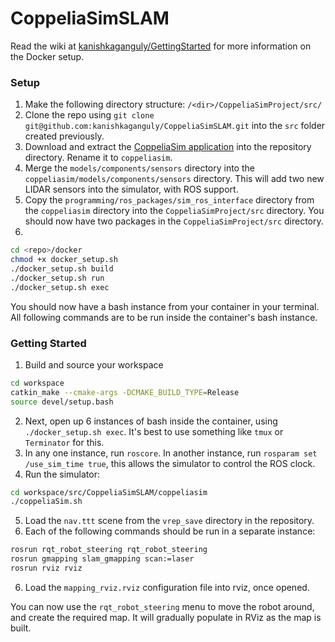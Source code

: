 # CoppeliaSimSLAM
Read the wiki at [kanishkaganguly/GettingStarted](https://github.com/kanishkaganguly/GettingStarted/wiki) for more information on the Docker setup.

### Setup
1. Make the following directory structure: `/<dir>/CoppeliaSimProject/src/`
2. Clone the repo using `git clone git@github.com:kanishkaganguly/CoppeliaSimSLAM.git` into the `src` folder created previously.
3. Download and extract the [CoppeliaSim application](https://www.coppeliarobotics.com/files/CoppeliaSim_Edu_V4_2_0_Ubuntu20_04.tar.xz) into the repository directory. Rename it to `coppeliasim`.
4. Merge the `models/components/sensors` directory into the `coppeliasim/models/components/sensors` directory. This will add two new LIDAR sensors into the simulator, with ROS support.
5. Copy the `programming/ros_packages/sim_ros_interface` directory from the `coppeliasim` directory into the `CoppeliaSimProject/src` directory. You should now have two packages in the `CoppeliaSimProject/src` directory.
6.
```bash
cd <repo>/docker
chmod +x docker_setup.sh
./docker_setup.sh build
./docker_setup.sh run
./docker_setup.sh exec
```

You should now have a bash instance from your container in your terminal.
All following commands are to be run inside the container's bash instance.

### Getting Started
1. Build and source your workspace
```bash
cd workspace
catkin_make --cmake-args -DCMAKE_BUILD_TYPE=Release
source devel/setup.bash
```
2. Next, open up 6 instances of bash inside the container, using `./docker_setup.sh exec`. It's best to use something like `tmux` or `Terminator` for this.
3. In any one instance, run `roscore`. In another instance, run `rosparam set /use_sim_time true`, this allows the simulator to control the ROS clock.
4. Run the simulator:
```bash
cd workspace/src/CoppeliaSimSLAM/coppeliasim
./coppeliaSim.sh
```
5. Load the `nav.ttt` scene from the `vrep_save` directory in the repository.
6. Each of the following commands should be run in a separate instance:
```bash
rosrun rqt_robot_steering rqt_robot_steering
rosrun gmapping slam_gmapping scan:=laser
rosrun rviz rviz
```
6. Load the `mapping_rviz.rviz` configuration file into rviz, once opened.

You can now use the `rqt_robot_steering` menu to move the robot around, and create the required map. It will gradually populate in RViz as the map is built.

